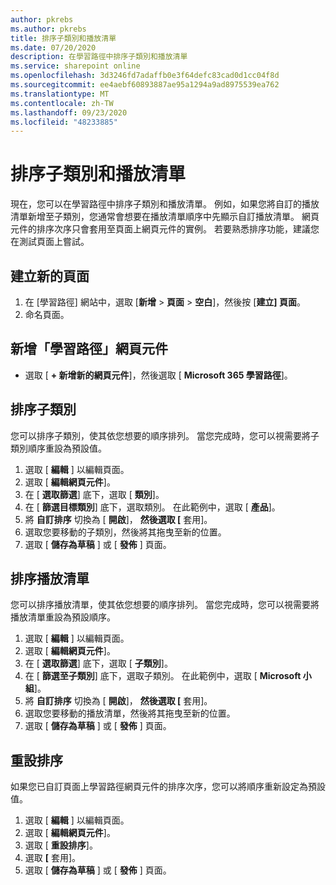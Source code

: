 ```yaml
---
author: pkrebs
ms.author: pkrebs
title: 排序子類別和播放清單
ms.date: 07/20/2020
description: 在學習路徑中排序子類別和播放清單
ms.service: sharepoint online
ms.openlocfilehash: 3d3246fd7adaffb0e3f64defc83cad0d1cc04f8d
ms.sourcegitcommit: ee4aebf60893887ae95a1294a9ad8975539ea762
ms.translationtype: MT
ms.contentlocale: zh-TW
ms.lasthandoff: 09/23/2020
ms.locfileid: "48233885"
---
```

# <a name="sort-subcategories-and-playlists"></a>排序子類別和播放清單

現在，您可以在學習路徑中排序子類別和播放清單。 例如，如果您將自訂的播放清單新增至子類別，您通常會想要在播放清單順序中先顯示自訂播放清單。 網頁元件的排序次序只會套用至頁面上網頁元件的實例。 若要熟悉排序功能，建議您在測試頁面上嘗試。 

## <a name="create-a-new-page"></a>建立新的頁面
1. 在 [學習路徑] 網站中，選取 [**新增**  >  **頁面**  >  **空白**]，然後按 [**建立] 頁面**。
2. 命名頁面。

## <a name="add-the-learning-pathways-web-part"></a>新增「學習路徑」網頁元件
- 選取 [ **+ 新增新的網頁元件**]，然後選取 [ **Microsoft 365 學習路徑**]。
 
## <a name="sort-subcategories"></a>排序子類別
您可以排序子類別，使其依您想要的順序排列。 當您完成時，您可以視需要將子類別順序重設為預設值。  
1. 選取 [ **編輯** ] 以編輯頁面。
2. 選取 [ **編輯網頁元件**]。
3. 在 [ **選取篩選**] 底下，選取 [ **類別**]。 
4. 在 [ **篩選目標類別**] 底下，選取類別。 在此範例中，選取 [ **產品**]。 
5. 將 **自訂排序** 切換為 [ **開啟**]， **然後選取 [** 套用]。 
6. 選取您要移動的子類別，然後將其拖曳至新的位置。 
7. 選取 [ **儲存為草稿** ] 或 [ **發佈** ] 頁面。 

## <a name="sort-playlists"></a>排序播放清單
您可以排序播放清單，使其依您想要的順序排列。 當您完成時，您可以視需要將播放清單重設為預設順序。  
1. 選取 [ **編輯** ] 以編輯頁面。
2. 選取 [ **編輯網頁元件**]。
3. 在 [ **選取篩選**] 底下，選取 [ **子類別**]。 
4. 在 [ **篩選至子類別**] 底下，選取子類別。 在此範例中，選取 [ **Microsoft 小組**]。
5. 將 **自訂排序** 切換為 [ **開啟**]， **然後選取 [** 套用]。 
6. 選取您要移動的播放清單，然後將其拖曳至新的位置。 
7. 選取 [ **儲存為草稿** ] 或 [ **發佈** ] 頁面。 

## <a name="reset-sort"></a>重設排序
如果您已自訂頁面上學習路徑網頁元件的排序次序，您可以將順序重新設定為預設值。  
1. 選取 [ **編輯** ] 以編輯頁面。
2. 選取 [ **編輯網頁元件**]。
3. 選取 [ **重設排序**]。 
4. 選取 **[** 套用]。 
5. 選取 [ **儲存為草稿** ] 或 [ **發佈** ] 頁面。 

